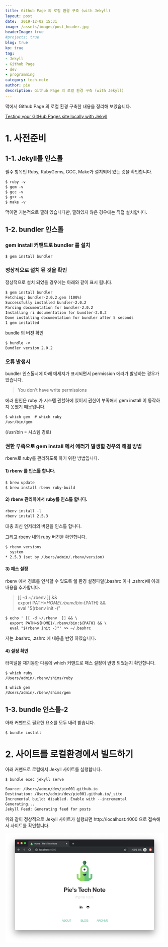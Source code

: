```yaml
---
title: Github Page 의 로컬 환경 구축 (with Jekyll)
layout: post
date:  2019-12-02 15:31
image: /assets/images/post_header.jpg
headerImage: true
#projects: true
blog: true
ko: true
tag:
- Jekyll
- Github Page
- dev
- programming
category: tech-note
author: pie
description: Github Page 의 로컬 환경 구축 (with Jekyll)
---
```


맥에서 Github Page 의 로컬 환경 구축한 내용을 정리해 보았습니다.

[Testing your GitHub Pages site locally with Jekyll](https://help.github.com/ja/github/working-with-github-pages/testing-your-github-pages-site-locally-with-jekyll)

# 1. 사전준비

## 1-1. Jekyll를 인스톨

필수 항목인 Ruby, RubyGems, GCC, Make가 설치되어 있는 것을 확인합니다.
```
$ ruby -v
$ gem -v
$ gcc -v
$ g++ -v
$ make -v
```

맥이면 기본적으로 깔려 있습니다만, 깔려있지 않은 경우에는 직접 설치합니다.

## 1-2. bundler 인스톨

### gem install 커맨드로 bundler 를 설치
```
$ gem install bundler
```

### 정상적으로 설치 된 것을 확인

정상적으로 설치 되었을 경우에는 아래와 같이 표시 됩니다.
```
$ gem install bundler
Fetching: bundler-2.0.2.gem (100%)
Successfully installed bundler-2.0.2
Parsing documentation for bundler-2.0.2
Installing ri documentation for bundler-2.0.2
Done installing documentation for bundler after 5 seconds
1 gem installed
```

bundle 의 버젼 확인
```
$ bundle -v
Bundler version 2.0.2
```

### 오류 발생시

bundler 인스톨시에 아래 메세지가 표시되면서 permission 에러가 발생하는 경우가 있습니다.

> You don't have write permissions

에러 원인은 ruby 가 시스템 관할하에 있어서 권한이 부족해서 gem install 이 동작하지 못했기 때문입니다.

```
$ which gem  # which ruby
/usr/bin/gem
```

(/usr/bin = 시스템 경로)

### 권한 부족으로 gem install 에서 에러가 발생할 경우의 해결 방법

rbenv로 ruby를 관리하도록 하기 위한 방법입니다.

#### 1) rbenv 를 인스톨 합니다.
```
$ brew update
$ brew install rbenv ruby-build
```

#### 2) rbenv 관리하에서 ruby를 인스톨 합니다.
```
rbenv install -l
rbenv install 2.5.3
```
대충 최신 언저리의 버젼을 인스톨 합니다.

그리고 rbenv 내의 ruby 버젼을 확인합니다.
```
$ rbenv versions
  system
* 2.5.3 (set by /Users/admin/.rbenv/version)
```

#### 3) 패스 설정
rbenv 에서 경로를 인식할 수 있도록 쉘 환경 설정파일(.bashrc 이나 .zshrc)에 아래 내용을 추가합니다.

> [[ -d ~/.rbenv  ]] && \
>   export PATH=${HOME}/.rbenv/bin:${PATH} && \
>   eval "$(rbenv init -)"

```
$ echo ' [[ -d ~/.rbenv  ]] && \
  export PATH=${HOME}/.rbenv/bin:${PATH} && \
  eval "$(rbenv init -)"' >> ~/.bashrc
```

저는 .bashrc, .zshrc 에 내용을 반영 하였습니다.

#### 4) 설정 확인
터미널을 재기동한 다음에 which 커맨드로 패스 설정이 반영 되었는지 확인합니다.

```
$ which ruby
/Users/admin/.rbenv/shims/ruby
```

```
$ which gem
/Users/admin/.rbenv/shims/gem
```

## 1-3. bundle 인스톨-2

아래 커맨드로 필요한 요소를 모두 내려 받습니다.
```
$ bundle install
```

# 2. 사이트를 로컬환경에서 빌드하기

아래 커맨드로 로컬에서 Jekyll 사이트를 실행합니다.
```
$ bundle exec jekyll serve
```

```
Source: /Users/admin/dev/pie001.github.io
Destination: /Users/admin/dev/pie001.github.io/_site
Incremental build: disabled. Enable with --incremental
Generating...
Jekyll Feed: Generating feed for posts
```

위와 같이 정상적으로 Jekyll 사이트가 실행되면 http://localhost:4000 으로 접속해서 사이트를 확인합니다.

![0065-1.png](/assets/images/post/0066-1.png)
